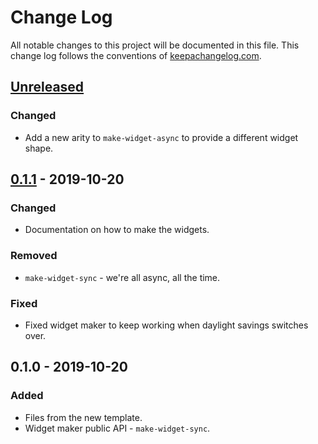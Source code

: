 # Change Log
All notable changes to this project will be documented in this file. This change log follows the conventions of [keepachangelog.com](http://keepachangelog.com/).

## [Unreleased]
### Changed
- Add a new arity to `make-widget-async` to provide a different widget shape.

## [0.1.1] - 2019-10-20
### Changed
- Documentation on how to make the widgets.

### Removed
- `make-widget-sync` - we're all async, all the time.

### Fixed
- Fixed widget maker to keep working when daylight savings switches over.

## 0.1.0 - 2019-10-20
### Added
- Files from the new template.
- Widget maker public API - `make-widget-sync`.

[Unreleased]: https://github.com/your-name/lein-middleware-mwe-plugin/compare/0.1.1...HEAD
[0.1.1]: https://github.com/your-name/lein-middleware-mwe-plugin/compare/0.1.0...0.1.1
